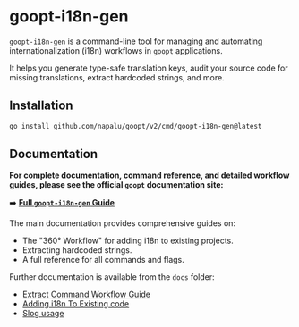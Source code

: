 # goopt-i18n-gen

`goopt-i18n-gen` is a command-line tool for managing and automating internationalization (i18n) workflows in `goopt` applications.

It helps you generate type-safe translation keys, audit your source code for missing translations, extract hardcoded strings, and more.

## Installation

```bash
go install github.com/napalu/goopt/v2/cmd/goopt-i18n-gen@latest
```

## Documentation

**For complete documentation, command reference, and detailed workflow guides, please see the official `goopt` documentation site:**

➡️ **[Full `goopt-i18n-gen` Guide](https://your-docs-site.com/v2/internationalization/02-tooling-goopt-i18n-gen/)**

The main documentation provides comprehensive guides on:
- The "360° Workflow" for adding i18n to existing projects.
- Extracting hardcoded strings.
- A full reference for all commands and flags.

Further documentation is available from the `docs` folder:
- [Extract Command Workflow Guide](docs/EXTRACT_WORKFLOW.md)
- [Adding i18n To Existing code](docs/ADDING_TO_EXISTING_CODE.md)
- [Slog usage](docs/SLOG_USAGE.md)